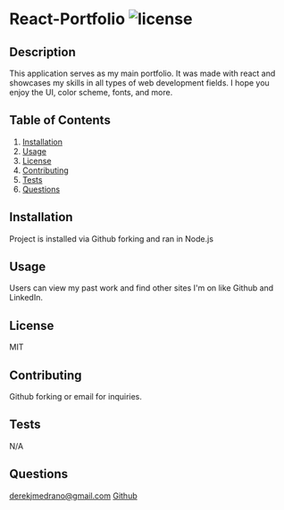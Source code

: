 # React-Portfolio ![license](https://img.shields.io/badge/license-MIT-blue)

## Description
This application serves as my main portfolio. It was made with react and showcases my skills in all types of web development fields. I hope you enjoy the UI, color scheme, fonts, and  more.

## Table of Contents
1. [Installation](#installation)
2. [Usage](#usage)
3. [License](#license)
4. [Contributing](#contributing)
5. [Tests](#tests)
6. [Questions](#questions)

## Installation
Project is installed via Github forking and ran in Node.js

## Usage
Users can view my past work and find other sites I'm on like Github and LinkedIn.

## License
MIT

## Contributing
Github forking or email for inquiries.

## Tests
N/A

## Questions
derekjmedrano@gmail.com
[Github](www.github.com/derekmedrano)
